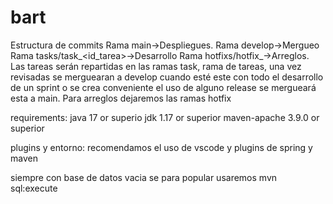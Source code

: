 # bart
Estructura de commits
Rama main->Despliegues.
Rama develop->Mergueo
Rama tasks/task_<id_tarea>->Desarrollo
Rama hotfixs/hotfix_<id>->Arreglos.
Las tareas serán repartidas en las ramas task, rama de tareas, una vez revisadas se merguearan a develop cuando esté este con todo el desarrollo de un sprint o se crea conveniente el uso de alguno release se mergueará esta a main. 
Para arreglos dejaremos las ramas hotfix

requirements:
java 17 or superio 
  jdk 1.17 or superior
maven-apache 3.9.0 or superior

plugins y entorno:
 recomendamos el uso de vscode y plugins de spring y maven

siempre con base de datos vacia se para popular usaremos 
mvn sql:execute
